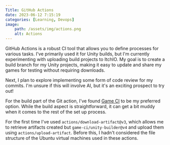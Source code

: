 ```yaml
---
Title: GitHub Actions
date: 2023-06-12 7:15:19
categories: [Learning, Devops]
image:
    path: /assets/img/actions.png
    alt: Actions
---
```

GitHub Actions is a robust CI tool that allows you to define processes for various tasks. I've primarily used it for Unity builds, but I'm currently experimenting with uploading build projects to ItchIO. My goal is to create a build branch for my Unity projects, making it easy to update and share my games for testing without requiring downloads.

Next, I plan to explore implementing some form of code review for my commits. I'm unsure if this will involve AI, but it's an exciting prospect to try out!

For the build part of the Git action, I've found [Game CI](https://game.ci/) to be my preferred option. While the build aspect is straightforward, it can get a bit muddy when it comes to the rest of the set up process.

For the first time I've used `actions/download-artifact@v3`, which allows me to retrieve artifacts created but `game-ci/unity-builder@v4` and upload them using `actions/upload-artifact`. Before this, I hadn't considered the file structure of the Ubuntu virtual machines used in these actions.
